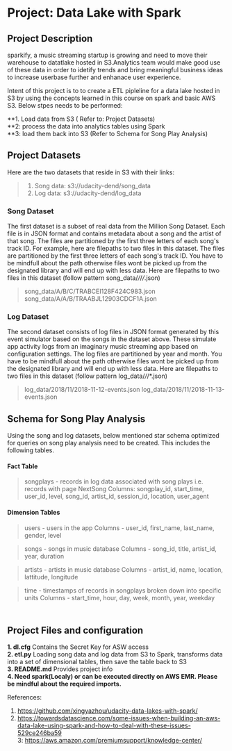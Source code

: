 # Project: Data Lake with Spark

## Project Description

<p>sparkify, a music streaming startup is growing and need to move their warehouse to datatlake hosted in S3.Analytics team would make good use of these data in order to idetify trends and bring meaningful business ideas to increase userbase further and enhanace user experience.</p>

<p>Intent of this project is to to create a ETL pipleline for a data lake hosted in S3 by using the concepts learned in this course on spark and basic AWS S3. Below stpes needs to be performed:</p>
**1. Load data from S3 ( Refer to: Project Datasets) <br>
**2: process the data into analytics tables using Spark <br>
**3: load them back into S3 (Refer to Schema for Song Play Analysis) <br>


## Project Datasets

Here are the two datasets that reside in S3 with their links:

> 1. Song data: s3://udacity-dend/song_data <br>
> 2. Log data: s3://udacity-dend/log_data <br>

### Song Dataset
The first dataset is a subset of real data from the Million Song Dataset. Each file is in JSON format and contains metadata about a song and the artist of that song. The files are partitioned by the first three letters of each song's track ID. For example, here are filepaths to two files in this dataset.
The files are partitioned by the first three letters of each song's track ID. You have to be mindfull about the path otherwise files wont be picked up from the designated library and will end up with less data. Here are filepaths to two files in this dataset (follow pattern song_data/*/*/*/*.json) 
>song_data/A/B/C/TRABCEI128F424C983.json
>song_data/A/A/B/TRAABJL12903CDCF1A.json

### Log Dataset

The second dataset consists of log files in JSON format generated by this event simulator based on the songs in the dataset above. These simulate app activity logs from an imaginary music streaming app based on configuration settings.
The log files are partitioned by year and month. You have to be mindfull about the path otherwise files wont be picked up from the designated library and will end up with less data. Here are filepaths to two files in this dataset (follow pattern log_data/*/*/*.json) 
>log_data/2018/11/2018-11-12-events.json
>log_data/2018/11/2018-11-13-events.json


## Schema for Song Play Analysis
Using the song and log datasets, below mentioned star schema optimized for queries on song play analysis need to be created. 
This includes the following tables.

#### Fact Table

> songplays - records in log data associated with song plays i.e. records with page NextSong
> Columns: songplay_id, start_time, user_id, level, song_id, artist_id, session_id, location, user_agent

#### Dimension Tables

> users - users in the app
> Columns - user_id, first_name, last_name, gender, level

> songs - songs in music database
> Columns - song_id, title, artist_id, year, duration

> artists - artists in music database
> Columns - artist_id, name, location, lattitude, longitude

> time - timestamps of records in songplays broken down into specific units
> Columns - start_time, hour, day, week, month, year, weekday


## <br>Project Files and configuration

**1. dl.cfg**                    Contains the Secret Key for ASW access<br>
**2. etl.py**                    Loading song data and log data from S3 to Spark, transforms data into a set of dimensional tables, then save the table back to S3 <br>
**3. README.md**                 Provides project info<br>
**4. Need spark(Localy) or can be executed directly on AWS EMR. Please be mindful about the required imports.**

References:
1. https://github.com/xingyazhou/udacity-data-lakes-with-spark/ <br>
2. https://towardsdatascience.com/some-issues-when-building-an-aws-data-lake-using-spark-and-how-to-deal-with-these-issues-529ce246ba59 <br>
3: https://aws.amazon.com/premiumsupport/knowledge-center/ <br>

    



